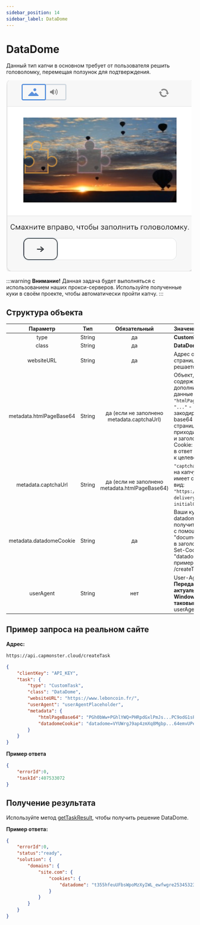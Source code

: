 ```yaml
---
sidebar_position: 14
sidebar_label: DataDome
---
```


# DataDome

Данный тип капчи в основном требует от пользователя решить головоломку, перемещая ползунок для подтверждения. 

![](datadome.png)

:::warning **Внимание!**
Данная задача будет выполняться с использованием наших прокси-серверов. Используйте полученные куки в своём проекте, чтобы автоматически пройти капчу.
:::

## **Структура объекта**

|**Параметр**|**Тип**|**Обязательный**|**Значение**|
| :-: | :-: | :-: | :- | 
|type|String|да|**CustomTask**|
|class|String|да|**DataDome**|
|websiteURL|String|да|Адрес основной страницы, на которой решается капча.|
|metadata.htmlPageBase64|String|да (если не заполнено metadata.captchaUrl)|Объект, который содержит дополнительные данные о капче: `"htmlPageBase64": "..."` - закодированная в base64 html-страница, которая приходит с кодом 403 и заголовком Set-Cookie: datadome="..." в ответ на get-запрос к целевому сайту.|
|metadata.captchaUrl|String|да (если не заполнено metadata.htmlPageBase64)|`"captchaUrl"` - ссылка на капчу. Обычно имеет следующий вид: `"https://geo.captcha-delivery.com/captcha/?initialCid=..."`.|
|metadata.datadomeCookie|String|да|Ваши куки от datadome. Можно получить на странице с помощью "document.cookie" или в заголовке запроса Set-Cookie: "datadome=..." (см. пример запроса /createTask)|
|userAgent|String|нет|User-Agent браузера.<br /> **Передавайте только актуальный UA от ОС Windows. Сейчас таковым является**: userAgentPlaceholder |

## **Пример запроса на реальном сайте**

**Адрес:** 
```http
https://api.capmonster.cloud/createTask
```

```json
{
    "clientKey": "API_KEY",
    "task": {
        "type": "CustomTask",
        "class": "DataDome",
        "websiteURL": "https://www.leboncoin.fr/",
        "userAgent": "userAgentPlaceholder",
        "metadata": {
            "htmlPageBase64": "PGh0bWw+PGhlYWQ+PHRpdGxlPmJs...PC9odG1sPg==",
            "datadomeCookie": "datadome=VYUWrgJ9ap4zmXq8Mgbp...64emvUPeON45z"
        }
    }
}

```

**Пример ответа**

```json
{
    "errorId":0,
    "taskId":407533072
}
```

## **Получение результата**
Используйте метод [getTaskResult](../api/methods/get-task-result.md), чтобы получить решение DataDome.

**Пример ответа:**

```json
{
    "errorId":0,
    "status":"ready",
    "solution": {
        "domains": {
            "site.com": {
                "cookies": {
                    "datadome": "t355hfeuUFbsWpoMzXyIWL_ewfwgre25345323rwgregeFEkG5iju9esKVfWMzuLAjcfCIJUIHU7332At1l~HY78g782hidwfeO4K2ZP_CFHYUFEgygfiYGfGYEUfgyefWrXG6_3sy; Max-Age=31536000; Domain=.site.com; Path=/; Secure; SameSite=Lax"
                }
            }
        }
    }
}
```
